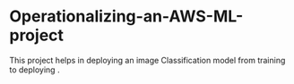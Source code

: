 # Operationalizing-an-AWS-ML-project
This project helps in deploying an image Classification model from training to deploying .
